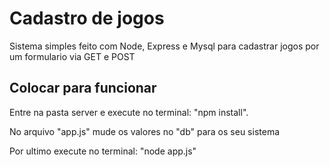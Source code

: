 <h1>Cadastro de jogos</h1>
 
<p>Sistema simples feito com Node, Express e Mysql para cadastrar jogos por um formulario via GET e POST</p>

<tr>

<h2>Colocar para funcionar</h2>

<p>Entre na pasta server e execute no terminal: "npm install".</p> 
<p>No arquivo "app.js" mude os valores no "db" para os seu sistema</p>
<p>Por ultimo execute no terminal: "node app.js"</p>
